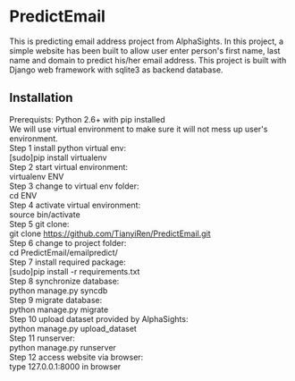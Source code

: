PredictEmail
============

This is predicting email address project from AlphaSights. In this project, a simple website has been built to 
allow user enter person's first name, last name and domain to predict his/her email address. This project is built
with Django web framework with sqlite3 as backend database. 

## Installation

Prerequists: Python 2.6+ with <a src="https://pip.pypa.io/en/latest/installing.html#install-pip">pip</a> installed<br>
We will use virtual environment to make sure it will not mess up user's environment.<br>
Step 1 install python virtual env:<br>
[sudo]pip install virtualenv<br>
Step 2 start virtual environment:<br>
virtualenv ENV<br>
Step 3 change to virtual env folder:<br>
cd ENV<br>
Step 4 activate virtual environment:<br>
source bin/activate<br>
Step 5 git clone:<br>
git clone https://github.com/TianyiRen/PredictEmail.git<br>
Step 6 change to project folder:<br>
cd PredictEmail/emailpredict/<br>
Step 7 install required package:<br>
[sudo]pip install -r requirements.txt<br>
Step 8 synchronize database:<br>
python manage.py syncdb<br>
Step 9 migrate database:<br>
python manage.py migrate<br>
Step 10 upload dataset provided by AlphaSights:<br>
python manage.py upload_dataset<br>
Step 11 runserver:<br>
python manage.py runserver<br>
Step 12 access website via browser:<br>
type 127.0.0.1:8000 in browser<br>
